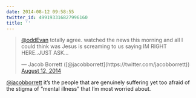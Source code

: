 ```yaml
---
date: 2014-08-12 09:58:55
twitter_id: 499193316827996160
title: ''
---
```


<blockquote class="twitter-tweet"><p lang="en" dir="ltr"><a href="https://twitter.com/oddEvan?ref_src=twsrc%5Etfw">@oddEvan</a> totally agree. watched the news this morning and all I could think was Jesus is screaming to us saying IM RIGHT HERE..JUST ASK...</p>&mdash; Jacob Borrett ([@jacobborrett](https://twitter.com/jacobborrett)) <a href="https://twitter.com/jacobborrett/status/499192608896602112?ref_src=twsrc%5Etfw">August 12, 2014</a></blockquote>
<script async src="https://platform.twitter.com/widgets.js" charset="utf-8"></script>

[@jacobborrett](https://twitter.com/jacobborrett) it’s the people that are genuinely suffering yet too afraid of the stigma of “mental illness” that I’m most worried about.
